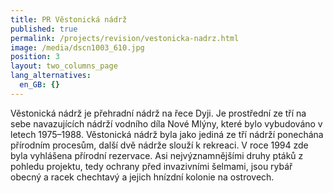 ```yaml
---
title: PR Věstonická nádrž
published: true
permalink: /projects/revision/vestonicka-nadrz.html
image: /media/dscn1003_610.jpg
position: 3
layout: two_columns_page
lang_alternatives:
  en_GB: {}
---
```

Věstonická nádrž je přehradní nádrž na řece Dyji. Je prostřední ze tří na sebe navazujících nádrží vodního díla Nové Mlýny, které bylo vybudováno v letech 1975–1988. Věstonická nádrž byla jako jediná ze tří nádrží ponechána přírodním procesům, další dvě nádrže slouží k rekreaci. V roce 1994 zde byla vyhlášena přírodní rezervace. Asi nejvýznamnějšími druhy ptáků z pohledu projektu, tedy ochrany před invazivními šelmami, jsou rybář obecný a racek chechtavý a jejich hnízdní kolonie na ostrovech.
